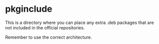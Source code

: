 # pkginclude

This is a directory where you can place any extra .deb packages that are not
included in the official repositories.

Remember to use the correct architecture.
